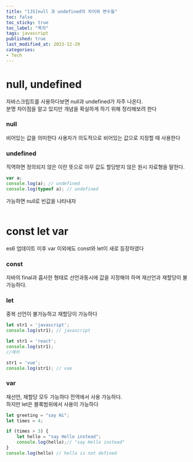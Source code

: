 ```yaml
---
title: "[JS]null 과 undefined의 차이와 변수들"
toc: false
toc_sticky: true
toc_label: "목차"
tags: javascript
published: true
last_modified_at: 2023-12-29
categories:
- Tech
---
```

# null, undefined
자바스크립트를 사용하다보면 null과 undefined가 자주 나온다.  
분명 차이점을 알고 있지만 개념을 확실하게 하기 위해 정리해보려 한다  

### null  
비어있는 값을 의미한다 사용자가 의도적으로 비어있는 값으로 지정할 때 사용한다

### undefined  
직역하면 정의되지 않은 이란 뜻으로 아무 값도 할당받지 않은 원시 자료형을 말한다.  
```javascript
var a;
console.log(a); // undefined
console.log(typeof a); // undefined
```  
가능하면 null로 빈값을 나타내자
<br>
<br>

# const let var
es6 업데이트 이후 var 이외에도 const와 let이 새로 등장하였다  

### const  
자바의 final과 흡사한 형태로 선언과동시에 값을 지정해야 하며 재선언과 재할당이 불가능하다.  

### let  
중복 선언이 불가능하고 재할당이 가능하다
```javascript
let str1 = 'javascript';
console.log(str1); // javascript

let str1 = 'react';
console.log(str1);
//에러

str1 = 'vue';
console.log(str1); // vue
```  

### var  
재선언, 재할당 모두 가능하다 전역에서 사용 가능하다.  
하지만 let은 블록범위에서 사용이 가능하다  

```javascript
let greeting = "say Hi";
let times = 4;

if (times > 3) {
    let hello = "say Hello instead";
    console.log(hello);// "say Hello instead"
}
console.log(hello) // hello is not defined
```